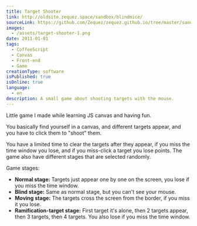 ```yaml
---
title: Target Shooter
link: http://oldsite.zequez.space/sandbox/blindmice/
sourceLink: https://github.com/Zequez/zequez.github.io/tree/master/sandbox/blindmice
images:
  - /assets/target-shooter-1.png
date: 2011-01-01
tags:
  - CoffeeScript
  - Canvas
  - Front-end
  - Game
creationType: software
isPublished: true
isOnline: true
language:
  - en
description: A small game about shooting targets with the mouse.
---
```


Little game I made while learning JS canvas and having fun.

You basically find yourself in a canvas, and different targets appear, and you have to click them to "shoot" them.

You have a limited time to clear the targets after they appear, if you miss the time window you lose, and if you miss-click a target you lose points. The game also have different stages that are selected randomly.

Game stages:

- **Normal stage:** Targets just appear one by one on the screen, you lose if you miss the time window.
- **Blind stage:** Same as normal stage, but you can't see your mouse.
- **Moving stage:** The targets cross the screen from the border, if you miss it you lose.
- **Ramification-target stage:** First target it's alone, then 2 targets appear, then 3 targets, then 4 targets. You also lose if you miss the time window.